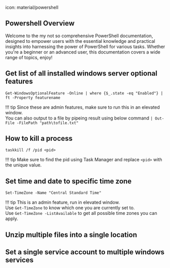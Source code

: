 icon: material/powershell

## Powershell Overview
Welcome to the my not so comprehensive PowerShell documentation, designed to empower users with the essential knowledge and practical insights into harnessing the power of PowerShell for various tasks. Whether you're a beginner or an advanced user, this documentation covers a wide range of topics, enjoy!

## Get list of all installed windows server optional features
```
Get-WindowsOptionalFeature -Online | where {$_.state -eq "Enabled"} | ft -Property featurename
```
!!! tip
    Since these are admin features, make sure to run this in an elevated window. <br/>
    You can also output to a file by pipeing result using below command
    ```
    | Out-File -FilePath "path\tofile.txt"
    ```

## How to kill a process
```
taskkill /f /pid <pid>
```
!!! tip
    Make sure to find the pid using Task Manager and replace `<pid>` with the unique value. 

## Set time and date to specific time zone
```
Set-TimeZone -Name "Central Standard Time"
```
!!! tip
    This is an admin feature, run in elevated window. <br>
    Use `Get-TimeZone` to know which one you are currently set to.<br>
    Use `Get-TimeZone -ListAvailable` to get all possible time zones you can apply. 

## Unzip multiple files into a single location

## Set a single service account to multiple windows services